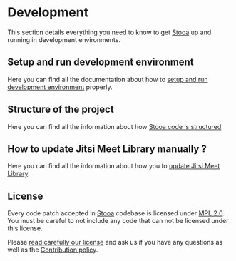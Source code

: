 # Development

This section details everything you need to know to get [Stooa][stooa] up and running in development environments.

## Setup and run development environment

Here you can find all the documentation about how to [setup and run development environment][setup] properly.

## Structure of the project

Here you can find all the information about how [Stooa code is structured][structure].

## How to update Jitsi Meet Library manually ?

Here you can find all the information about how you to [update Jitsi Meet Library][update].


## License

Every code patch accepted in [Stooa][stooa] codebase is licensed under [MPL 2.0][license]. You must be careful to not include any code that can not be licensed under this license.

Please [read carefully our license][license] and ask us if you have any questions as well as the [Contribution policy][contribute].

[setup]: setup-environment.md
[structure]: structure.md
[update]: update-jitsi-lib.md
[license]: https://github.com/Stooa/Documentation/blob/main/DCOLICENSE
[contribute]: https://github.com/Stooa/Documentation/blob/main/CONTRIBUTING
[stooa]: https://github.com/Stooa/Stooa
